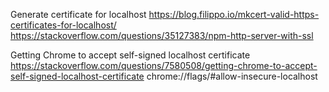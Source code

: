Generate certificate for localhost
https://blog.filippo.io/mkcert-valid-https-certificates-for-localhost/
https://stackoverflow.com/questions/35127383/npm-http-server-with-ssl

Getting Chrome to accept self-signed localhost certificate https://stackoverflow.com/questions/7580508/getting-chrome-to-accept-self-signed-localhost-certificate
   chrome://flags/#allow-insecure-localhost